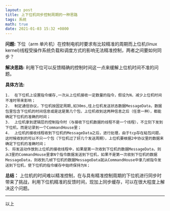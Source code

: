 ```yaml
---
layout: post
title: 上下位机同步控制周期的一种思路
tags: 系统
math: true
date: 2021-01-03 15:32 +0800
---
```


**问题:**
下位（arm 单片机）在控制电机时要求有比较精准的周期而上位机(linux kernel)线程受操作系统负载和调度方式的影响无法精准控制，两者之间要如何同步？


**解决思路:**
利用下位可以反馈精确的控制时间这一点来缓解上位机时间不准的问题。

**具体方法:**

```
1.  在下位机上设置指令缓存,一次从上位机接收一定数量的指令，假设为N，减少上位机时间不准时带来影响；
2.  制定通信协议，下位机按固定周期,如30ms,往上位机发送状态数据MessageData，数据包里包含下位机的时间信息或是这是第几个包，上位机收到这两种信息之后（任意一种），都能确定下位机的准确的时间；
3.  上位机拿到逻辑层的控制指令时（与接收下位机数据的线程不是一个线程），不立刻下发到下位机，而是记录到一个CommandHouse里；
4.  上位机的接收线程收到下位机的MessageData之后，进行处理，由于tcp存在粘包问题，这时候收到的可以不只一个包（下位机过了好几个发送周期），上位机要根据2中协议里的数据来确定下位机的准确时间；
5. 将发送动作放到上位机的接收线程中，如果是第一次收到下位机的数据MessageData，则从3里的CommandHouse里拿N个指令数据发送到下位机，如果不是第一次收到下位机的数据MessageData，则收到几帧下位机的数据MessageData就从CommandHouse中拿几帧指令发送到下位机，使下位机的指令缓存中始终保持为N；
```

**总结：**
上位机的时间难以精准控制，在与具有精准控制周期的下位机进行同步时带来了挑战，利用下位机精准的反馈时间，现加上同步缓存，可以在很大程度上解决这个问题。




---
以上

